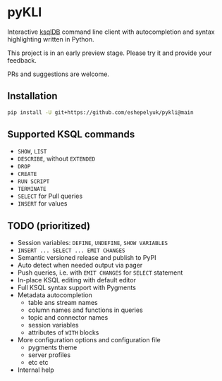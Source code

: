 # pyKLI

Interactive [ksqlDB](https://ksqldb.io/) command line client
with autocompletion and syntax highlighting written in Python.

This project is in an early preview stage. Please try it and provide your feedback.

PRs and suggestions are welcome.

## Installation

```sh
pip install -U git+https://github.com/eshepelyuk/pykli@main
```

## Supported KSQL commands

* `SHOW`, `LIST`
* `DESCRIBE`, without `EXTENDED`
* `DROP`
* `CREATE`
* `RUN SCRIPT`
* `TERMINATE`
* `SELECT`  for Pull queries
* `INSERT` for values

## TODO (prioritized)

* Session variables: `DEFINE`, `UNDEFINE`, `SHOW VARIABLES`
* `INSERT ... SELECT ... EMIT CHANGES`
* Semantic versioned release and publish to PyPI
* Auto detect when needed output via pager
* Push queries, i.e. with `EMIT CHANGES` for `SELECT` statement
* In-place KSQL editing with default editor
* Full KSQL syntax support with Pygments
* Metadata autocompletion
    * table ans stream names
    * column names and functions in queries
    * topic and connector names
    * session variables
    * attributes of `WITH` blocks
* More configuration options and configuration file
    * pygments theme
    * server profiles
    * etc etc
* Internal help


